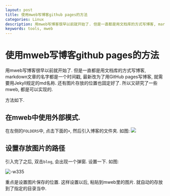 ```yaml
---
layout: post
title: 使用mweb写博客github pages的方法 
categories: Linux
description: 用mweb写博客很早以前就开始了. 但是一直都是用文档库的方式写博客, markdown文章的名字都是一个时间戳, 最新改为了用GitHub pages写博客
keywords: tools, mweb
---
```


# 使用mweb写博客github pages的方法
用mweb写博客很早以前就开始了. 但是一直都是用文档库的方式写博客, markdown文章的名字都是一个时间戳, 最新改为了用GitHub pages写博客, 就需要用Jekyll规定的md名称. 还有图片存放的位置也固定好了. 所以又研究了一些mweb, 都是可以实现的. 

方法如下. 

## 在mweb中使用外部模式. 

在左侧的`FOLDERS`中, 点击下面的`+`, 然后引入博客的文件夹. 如图:
![](/images/posts/14899207243576.jpg)

## 设置存放图片的路径

引入完了之后, 双击`blog`, 会出现一个弹窗. 设置一下. 如图:

![-w335](/images/posts/14899221026853.jpg)


重点是设置图片保存的位置. 
这样设置以后, 粘贴到mweb里的图片. 就自动的存放到了指定的目录当中. 





